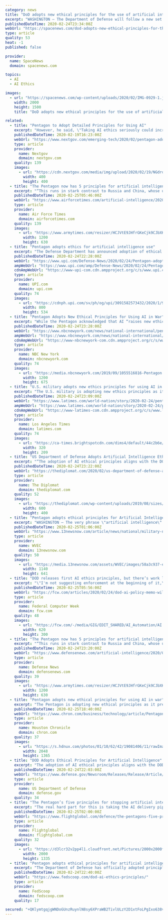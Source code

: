 ```yaml
---
category: news
title: "DoD adopts new ethical principles for the use of artificial intelligence"
excerpt: "WASHINGTON — The Department of Defense will follow a new set of ethical principles for the use of artificial intelligence, officials announced Feb. 24. The rollout of a code of conduct for the use of AI technology follows a 15-month study led by the Defense Innovation Board, a panel of outside advisers led by Eric Schmidt, former executive ..."
publishedDateTime: 2020-02-24T23:34:00Z
webUrl: "https://spacenews.com/dod-adopts-new-ethical-principles-for-the-use-of-artificial-intelligence/"
type: article
quality: 53
heat: -1
published: false

provider:
  name: SpaceNews
  domain: spacenews.com

topics:
  - AI
  - AI Ethics

images:
  - url: "https://spacenews.com/wp-content/uploads/2020/02/IMG-0929-1.jpg"
    width: 2000
    height: 1500
    title: "DoD adopts new ethical principles for the use of artificial intelligence"

related:
  - title: "Pentagon to Adopt Detailed Principles for Using AI"
    excerpt: "However, he said, \"Taking AI ethics seriously could increase the chances that some skeptics in the broader AI community are willing to work with DoD while also potentially improving the reliability and effectiveness of military uses of algorithms.\""
    publishedDateTime: 2020-02-19T16:23:00Z
    webUrl: "https://www.nextgov.com/emerging-tech/2020/02/pentagon-adopt-detailed-principles-using-ai/163191/"
    type: article
    provider:
      name: Nextgov
      domain: nextgov.com
    quality: 139
    images:
      - url: "https://cdn.nextgov.com/media/img/upload/2020/02/19/NGdrone20200219/open-graph.jpg"
        width: 400
        height: 400
  - title: "The Pentagon now has 5 principles for artificial intelligence"
    excerpt: "“This runs in stark contrast to Russia and China, whose use of AI technology for military purposes raises serious concerns about human rights, ethics and international norms.” The five principles apply to both the combat and non-combat use of AI technologies, said Deasy. The principles follow recommendations made by the Defense Innovation ..."
    publishedDateTime: 2020-02-25T05:46:00Z
    webUrl: "https://www.airforcetimes.com/artificial-intelligence/2020/02/24/the-pentagon-now-has-5-principles-for-artificial-intelligence/"
    type: article
    provider:
      name: Air Force Times
      domain: airforcetimes.com
    quality: 139
    images:
      - url: "https://www.armytimes.com/resizer/HCJVtE9JHfrGKeCjk9CJbXKJ5R8=/1200x630/filters:quality(100)/arc-anglerfish-arc2-prod-mco.s3.amazonaws.com/public/MAYIFX5RQ5BLHHABTTKYSBPTL4.jpg"
        width: 1200
        height: 630
  - title: "Pentagon adopts ethics for artificial intelligence use"
    excerpt: "The Defense Department has announced adoption of ethical principles for use of artificial intelligence following 15 months of consultation with AI experts in industry, government, academia and the American public."
    publishedDateTime: 2020-02-24T22:28:00Z
    webUrl: "https://www.upi.com/Defense-News/2020/02/24/Pentagon-adopts-ethics-for-artificial-intelligence-use/3091582573432/"
    ampWebUrl: "https://www.upi.com/amp/Defense-News/2020/02/24/Pentagon-adopts-ethics-for-artificial-intelligence-use/3091582573432/"
    cdnAmpWebUrl: "https://www-upi-com.cdn.ampproject.org/c/s/www.upi.com/amp/Defense-News/2020/02/24/Pentagon-adopts-ethics-for-artificial-intelligence-use/3091582573432/"
    type: article
    provider:
      name: UPI.com
      domain: upi.com
    quality: 74
    images:
      - url: "https://cdnph.upi.com/sv/ph/og/upi/3091582573432/2020/1/9824e619619d8a01a1f10fbe03097da5/v1.5/Pentagon-adopts-ethics-for-artificial-intelligence-use.jpg"
        width: 800
        height: 534
  - title: "Pentagon Adopts New Ethical Principles for Using AI in War"
    excerpt: "While the Pentagon acknowledged that AI “raises new ethical ambiguities and risks,\" the new principles fall short of stronger restrictions favored by arms control advocates. “I worry that the principles are a bit of an ethics-washing project,” said Lucy Suchman, an anthropologist who studies the role of AI in warfare. “The word ..."
    publishedDateTime: 2020-02-24T23:28:00Z
    webUrl: "https://www.nbcnewyork.com/news/national-international/pentagon-adopts-new-ethical-principles-for-using-ai-in-war/2300430/"
    ampWebUrl: "https://www.nbcnewyork.com/news/national-international/pentagon-adopts-new-ethical-principles-for-using-ai-in-war/2300430/?amp"
    cdnAmpWebUrl: "https://www-nbcnewyork-com.cdn.ampproject.org/c/s/www.nbcnewyork.com/news/national-international/pentagon-adopts-new-ethical-principles-for-using-ai-in-war/2300430/?amp"
    type: article
    provider:
      name: NBC New York
      domain: nbcnewyork.com
    quality: 74
    images:
      - url: "https://media.nbcnewyork.com/2019/09/1055516816-Pentagon.jpg?resize=1200%2C675"
        width: 1200
        height: 675
  - title: "U.S. military adopts new ethics principles for using AI in war"
    excerpt: "The U.S. military is adopting new ethics principles as it prepares to accelerate its use of artificial intelligence technology on the battlefield. The Defense Department’s new principles call for people to “exercise appropriate levels of judgment and care” when deploying and using AI systems, such as systems that scan aerial imagery to ..."
    publishedDateTime: 2020-02-24T23:09:00Z
    webUrl: "https://www.latimes.com/world-nation/story/2020-02-24/pentagon-adopts-new-ethical-principles-for-using-ai-in-war"
    ampWebUrl: "https://www.latimes.com/world-nation/story/2020-02-24/pentagon-adopts-new-ethical-principles-for-using-ai-in-war?_amp=true"
    cdnAmpWebUrl: "https://www-latimes-com.cdn.ampproject.org/c/s/www.latimes.com/world-nation/story/2020-02-24/pentagon-adopts-new-ethical-principles-for-using-ai-in-war?_amp=true"
    type: article
    provider:
      name: Los Angeles Times
      domain: latimes.com
    quality: 74
    images:
      - url: "https://ca-times.brightspotcdn.com/dims4/default/44c2b6e/2147483647/strip/true/crop/1762x1151+142+0/resize/320x209!/quality/90/?url=https%3A%2F%2Fcalifornia-times-brightspot.s3.amazonaws.com%2F28%2F22%2F8178e5064f7c136ce007d7fc24b1%2Fla-1548770710-xhgwtmgm6p-snap-image"
        width: 320
        height: 209
  - title: "US Department of Defense Adopts Artificial Intelligence Ethical Principles"
    excerpt: "“The adoption of AI ethical principles aligns with the DOD AI strategy objective directing the U.S. military lead in AI ethics and the lawful use of AI systems,” the Pentagon noted. Responsible. DoD personnel will exercise appropriate levels of judgment and care, while remaining responsible for the development, deployment, and use of AI ..."
    publishedDateTime: 2020-02-24T23:22:00Z
    webUrl: "https://thediplomat.com/2020/02/us-department-of-defense-adopts-artificial-intelligence-ethical-principles/"
    type: article
    provider:
      name: The Diplomat
      domain: thediplomat.com
    quality: 52
    images:
      - url: "https://thediplomat.com/wp-content/uploads/2019/08/sizes/td-story-s-2/thediplomat-48638537022_c1dc1f9a14_o.jpg"
        width: 600
        height: 400
  - title: "Pentagon adopts ethical principles for Artificial Intelligence use in military"
    excerpt: "WASHINGTON — The very phrase \"artificial intelligence\" conjures up images of every Hollywood science fiction flick that one can recall. But the technology is very real, and so are concerns about the ethics involved when it comes to the battlefield. The U.S. military has actually been using autonomous technology for years, from medical ..."
    publishedDateTime: 2020-02-25T01:06:00Z
    webUrl: "https://www.13newsnow.com/article/news/national/military-news/considering-the-ethics-of-artificial-intelligence-in-the-military/291-4b87fa7b-6e1e-4d32-82b9-7af286950913"
    type: article
    provider:
      name: WVEC
      domain: 13newsnow.com
    quality: 50
    images:
      - url: "https://media.13newsnow.com/assets/WVEC/images/58a3c937-e9af-42da-a5b4-b33c6745f1e8/58a3c937-e9af-42da-a5b4-b33c6745f1e8_1140x641.jpg"
        width: 1140
        height: 641
  - title: "DOD releases first AI ethics principles, but there’s work left to on implementation"
    excerpt: "\"I'm not suggesting enforcement at the beginning of it,\" he said. \"These are early conversations to be had with our industry partners to say now that we've established these principles for AI ethics, could you develop the capabilities that address each of the five at some point along the way through [research, development, testing and evaluation].\""
    publishedDateTime: 2020-02-25T05:56:00Z
    webUrl: "https://fcw.com/articles/2020/02/24/dod-ai-policy-memo-williams.aspx"
    type: article
    provider:
      name: Federal Computer Week
      domain: fcw.com
    quality: 48
    images:
      - url: "https://fcw.com/-/media/GIG/EDIT_SHARED/AI_Automation/AI.png"
        width: 620
        height: 300
  - title: "The Pentagon now has 5 principles for artificial intelligence"
    excerpt: "“This runs in stark contrast to Russia and China, whose use of AI technology for military purposes raises serious concerns about human rights, ethics and international norms.” The five principles apply to both the combat and non-combat use of AI technologies, said Deasy. Sign up for the Early Bird Brief, the defense industry's most ..."
    publishedDateTime: 2020-02-24T23:20:00Z
    webUrl: "https://www.defensenews.com/artificial-intelligence/2020/02/24/the-pentagon-now-has-5-principles-for-artificial-intelligence/"
    type: article
    provider:
      name: Defense News
      domain: defensenews.com
    quality: 39
    images:
      - url: "https://www.armytimes.com/resizer/HCJVtE9JHfrGKeCjk9CJbXKJ5R8=/1200x630/filters:quality(100)/arc-anglerfish-arc2-prod-mco.s3.amazonaws.com/public/MAYIFX5RQ5BLHHABTTKYSBPTL4.jpg"
        width: 1200
        height: 630
  - title: "Pentagon adopts new ethical principles for using AI in war"
    excerpt: "The Pentagon is adopting new ethical principles as it prepares to accelerate its use of artificial intelligence technology on the battlefield. The new principles call for people to \"exercise appropriate levels of judgment and care\" when deploying and using AI systems,"
    publishedDateTime: 2020-02-25T18:40:00Z
    webUrl: "https://www.chron.com/business/technology/article/Pentagon-adopts-new-ethical-principles-for-using-15080225.php"
    type: article
    provider:
      name: Houston Chronicle
      domain: chron.com
    quality: 37
    images:
      - url: "https://s.hdnux.com/photos/01/10/62/42/19081406/11/rawImage.jpg"
        width: 2048
        height: 1365
  - title: "DOD Adopts Ethical Principles for Artificial Intelligence"
    excerpt: "The adoption of AI ethical principles aligns with the DOD AI strategy objective directing the U.S. military lead in AI ethics and the lawful use of AI systems. \"The United States, together with our allies and partners, must accelerate the adoption of AI and lead in its national security applications to maintain our strategic position ..."
    publishedDateTime: 2020-02-24T22:03:00Z
    webUrl: "https://www.defense.gov/Newsroom/Releases/Release/Article/2091996/dod-adopts-ethical-principles-for-artificial-intelligence/"
    type: article
    provider:
      name: US Department of Defense
      domain: defense.gov
    quality: 34
  - title: "The Pentagon’s five principles for stopping artificial intelligence from running amok"
    excerpt: "The real hard part for this is taking the AI delivery pipeline and understanding where those ethics principles need to be applied,” says Shanahan. For instance, he says the military and developers must consider the source and quality of data used to develop AI. “Is the data representative of a very small sample size, as opposed to a very ..."
    publishedDateTime: 2020-02-25T02:00:00Z
    webUrl: "https://www.flightglobal.com/defence/the-pentagons-five-principles-for-stopping-artificial-intelligence-from-running-amok/136894.article"
    type: article
    provider:
      name: Flightglobal
      domain: flightglobal.com
    quality: 32
    images:
      - url: "https://d3lcr32v2pp4l1.cloudfront.net/Pictures/2000x2000fit/7/8/9/67789_mq9reaperfliesatrainingmissionoverthenevadatestandtrainingrangecreditusaf2_171066.jpg"
        width: 2000
        height: 1335
  - title: "Pentagon adopts ethical principles for artificial intelligence"
    excerpt: "The Department of Defense has officially adopted principles for the ethical use of artificial intelligence with a focus on ensuring the military can retain full control and understanding over how machines make decisions, it announced Monday. “We believe the nation that successfully implements AI principles will lead in AI for many years ..."
    publishedDateTime: 2020-02-24T22:40:00Z
    webUrl: "https://www.fedscoop.com/dod-ai-ethics-principles/"
    type: article
    provider:
      name: FedScoop
      domain: fedscoop.com
    quality: 17

secured: "+QKlymtgqjgWNDoGUnzRuynlN8sy6XPraWB2TivlULzY2D1xtFoLPgIxo638vIjGh8EBJsoVbsPLbnL1dOi3c8c39zkMVIaOZT0iPpmauQToRxDWo09j5DhqGQSD81IRtOcp6RVhBbLBbUOWwEYJJ7dJA4h2UYnnEGfU47MyjNrIRC7qQe0a7TntN9nUSKqHhX7x+95EhaGh66H6XpexKaK+x89ISdI4I1N0B32HqUvWyjN3e5BnqCD4xhPOZDirN9e6ONneDYd/3NRVrByzWr1oC5eTjJkiAi/OahWwt5RCmfTJOCmxovRwVfafxlKzOX8X39cEPRxCRHgow/tkpypzPeyaHqBZenHXEESe9m7AZI7KOFtkEBIWZ7dJ1m4myCg8Gp7hjk4By3A9so4dttA4lFGt3TNHAt4mHph1Qp26ohUaqzsRL97M+f3SjslqdjsbhoLP/Feq5SCDtQk0gr6psSP7LsJLMH1eeEK4JAk=;yhFj0nxhgFJutSoXkPxtEA=="
---
```


